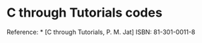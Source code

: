 # C through Tutorials codes

Reference: 
    * [C through Tutorials, P. M. Jat] ISBN: 81-301-0011-8

